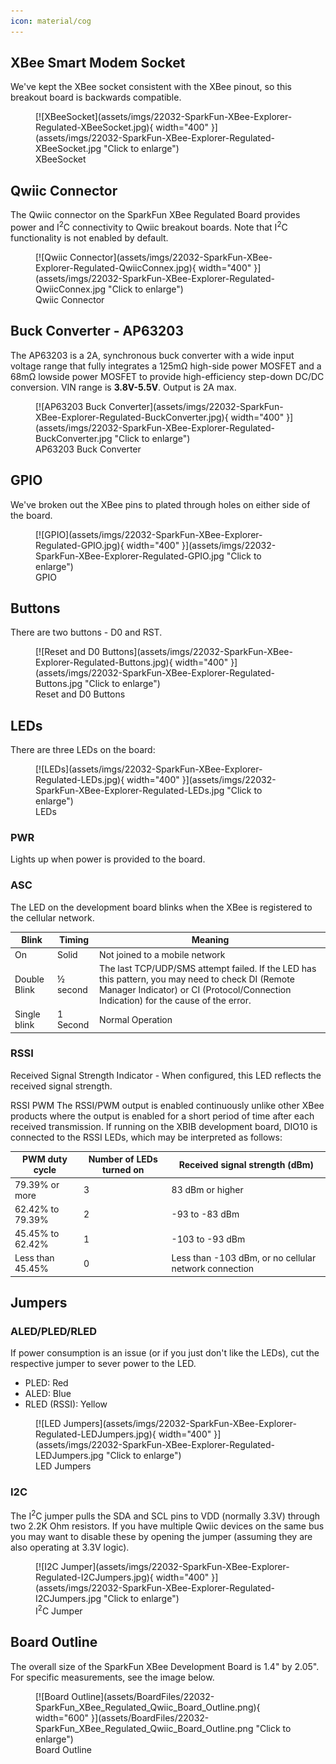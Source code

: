 ```yaml
---
icon: material/cog
---
```


## XBee Smart Modem Socket

We've kept the XBee socket consistent with the XBee pinout, so this breakout board is backwards compatible. 


<figure markdown>
[![XBeeSocket](assets/imgs/22032-SparkFun-XBee-Explorer-Regulated-XBeeSocket.jpg){ width="400" }](assets/imgs/22032-SparkFun-XBee-Explorer-Regulated-XBeeSocket.jpg "Click to enlarge")
<figcaption markdown>XBeeSocket</figcaption>
</figure>


## Qwiic Connector

The Qwiic connector on the SparkFun XBee Regulated Board provides power and I<sup>2</sup>C connectivity to Qwiic breakout boards. Note that I<sup>2</sup>C functionality is not enabled by default. 

<figure markdown>
[![Qwiic Connector](assets/imgs/22032-SparkFun-XBee-Explorer-Regulated-QwiicConnex.jpg){ width="400" }](assets/imgs/22032-SparkFun-XBee-Explorer-Regulated-QwiicConnex.jpg "Click to enlarge")
<figcaption markdown>Qwiic Connector</figcaption>
</figure>



## Buck Converter - AP63203

The AP63203 is a 2A, synchronous buck converter with a wide input voltage range that fully integrates a 125mΩ high-side power MOSFET and a 68mΩ lowside power MOSFET to provide high-efficiency step-down DC/DC conversion. VIN range is <b>3.8V-5.5V</b>. Output is 2A max. 

<figure markdown>
[![AP63203 Buck Converter](assets/imgs/22032-SparkFun-XBee-Explorer-Regulated-BuckConverter.jpg){ width="400" }](assets/imgs/22032-SparkFun-XBee-Explorer-Regulated-BuckConverter.jpg "Click to enlarge")
<figcaption markdown>AP63203 Buck Converter</figcaption>
</figure>


## GPIO

We've broken out the XBee pins to plated through holes on either side of the board. 

<figure markdown>
[![GPIO](assets/imgs/22032-SparkFun-XBee-Explorer-Regulated-GPIO.jpg){ width="400" }](assets/imgs/22032-SparkFun-XBee-Explorer-Regulated-GPIO.jpg "Click to enlarge")
<figcaption markdown>GPIO</figcaption>
</figure>

## Buttons 

There are two buttons - D0 and RST. 

<figure markdown>
[![Reset and D0 Buttons](assets/imgs/22032-SparkFun-XBee-Explorer-Regulated-Buttons.jpg){ width="400" }](assets/imgs/22032-SparkFun-XBee-Explorer-Regulated-Buttons.jpg "Click to enlarge")
<figcaption markdown>Reset and D0 Buttons</figcaption>
</figure>

## LEDs

There are three LEDs on the board: 

<figure markdown>
[![LEDs](assets/imgs/22032-SparkFun-XBee-Explorer-Regulated-LEDs.jpg){ width="400" }](assets/imgs/22032-SparkFun-XBee-Explorer-Regulated-LEDs.jpg "Click to enlarge")
<figcaption markdown>LEDs</figcaption>
</figure>

### PWR

Lights up when power is provided to the board. 

### ASC
The LED on the development board blinks when the XBee is registered to the cellular network.


| Blink | Timing | Meaning |
| --- | --- | --------- |
| On | Solid | Not joined to a mobile network |
| Double Blink | ½ second | The last TCP/UDP/SMS attempt failed. If the LED has this pattern, you may need to check DI (Remote Manager Indicator) or CI (Protocol/Connection Indication) for the cause of the error. | 
| Single blink | 1 Second | Normal Operation |


### RSSI 
Received Signal Strength Indicator - When configured, this LED reflects the received signal strength. 

RSSI PWM
The RSSI/PWM output is enabled continuously unlike other XBee products where the output is enabled for a short period of time after each received transmission. If running on the XBIB development board, DIO10 is connected to the RSSI LEDs, which may be interpreted as follows:


| PWM duty cycle | Number of LEDs turned on | Received signal strength (dBm) |
| --- | --- | --------- |
| 79.39% or more | 3 | 83 dBm or higher |
| 62.42% to 79.39% | 2 | -93 to -83 dBm |
| 45.45% to 62.42% | 1 | -103 to -93 dBm |
| Less than 45.45% | 0 | Less than -103 dBm, or no cellular network connection |


## Jumpers

### ALED/PLED/RLED

If power consumption is an issue (or if you just don't like the LEDs), cut the respective jumper to sever power to the LED. 

* PLED: Red
* ALED: Blue
* RLED (RSSI): Yellow

<figure markdown>
[![LED Jumpers](assets/imgs/22032-SparkFun-XBee-Explorer-Regulated-LEDJumpers.jpg){ width="400" }](assets/imgs/22032-SparkFun-XBee-Explorer-Regulated-LEDJumpers.jpg "Click to enlarge")
<figcaption markdown>LED Jumpers</figcaption>
</figure>

### I2C 

The I<sup>2</sup>C jumper pulls the SDA and SCL pins to VDD (normally 3.3V) through two 2.2K Ohm resistors. If you have multiple Qwiic devices on the same bus you may want to disable these by opening the jumper (assuming they are also operating at 3.3V logic).


<figure markdown>
[![I2C Jumper](assets/imgs/22032-SparkFun-XBee-Explorer-Regulated-I2CJumpers.jpg){ width="400" }](assets/imgs/22032-SparkFun-XBee-Explorer-Regulated-I2CJumpers.jpg "Click to enlarge")
<figcaption markdown>I<sup>2</sup>C Jumper</figcaption>
</figure>


## Board Outline

The overall size of the SparkFun XBee Development Board is 1.4" by 2.05". For specific measurements, see the image below. 


<figure markdown>
[![Board Outline](assets/BoardFiles/22032-SparkFun_XBee_Regulated_Qwiic_Board_Outline.png){ width="600" }](assets/BoardFiles/22032-SparkFun_XBee_Regulated_Qwiic_Board_Outline.png "Click to enlarge")
<figcaption markdown>Board Outline</figcaption>
</figure>
